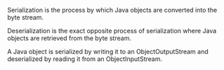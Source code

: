 Serialization is the process by which Java objects are converted into
the byte stream.

Deserialization is the exact opposite process of serialization where
Java objects are retrieved from the byte stream.

A Java object is serialized by writing it to an ObjectOutputStream and
deserialized by reading it from an ObjectInputStream.